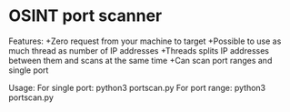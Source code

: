 # OSINT port scanner 

Features:
+Zero request from your machine to target 
+Possible to use as much thread as number of IP addresses
+Threads splits IP addresses between them and scans at the same time
+Can scan port ranges and single port

Usage:
For single port:  python3 portscan.py <IP Subnet> <Thread Number> <Port>
For port range:   python3 portscan.py <IP Subnet> <Thread Number> <Starting Port> <End Port>
